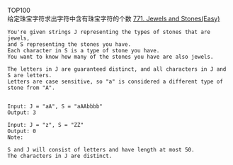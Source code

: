 TOP100  
给定珠宝字符求出字符中含有珠宝字符的个数
[771. Jewels and Stones(Easy)](https://leetcode.com/problems/jewels-and-stones)

```
You're given strings J representing the types of stones that are jewels,
and S representing the stones you have.
Each character in S is a type of stone you have.
You want to know how many of the stones you have are also jewels.

The letters in J are guaranteed distinct, and all characters in J and S are letters.
Letters are case sensitive, so "a" is considered a different type of stone from "A".


Input: J = "aA", S = "aAAbbbb"
Output: 3

Input: J = "z", S = "ZZ"
Output: 0
Note:

S and J will consist of letters and have length at most 50.
The characters in J are distinct.
```